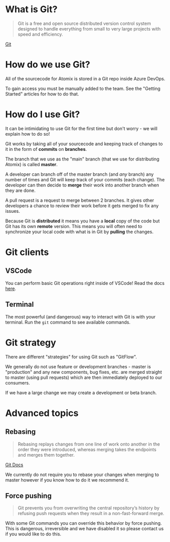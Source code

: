 # What is Git?

> Git is a free and open source distributed version control system designed to handle everything from small to very large projects with speed and efficiency.

[Git](https://git-scm.com/)

# How do we use Git?

All of the sourcecode for Atomix is stored in a Git repo inside Azure DevOps.

To gain access you must be manually added to the team. See the "Getting Started" articles for how to do that.

# How do I use Git?

It can be intimidating to use Git for the first time but don't worry - we will explain how to do so!

Git works by taking all of your sourcecode and keeping track of changes to it in the form of **commits** on **branches**.

The branch that we use as the "main" branch (that we use for distributing Atomix) is called **master**.

A developer can branch off of the master branch (and *any* branch) any number of times and Git will keep track of your commits (each change). The developer can then decide to **merge** their work into another branch when they are done.

A pull request is a request to merge between 2 branches. It gives other developers a chance to review their work before it gets merged to fix any issues.

Because Git is **distributed** it means you have a **local** copy of the code but Git has its own **remote** version. This means you will often need to synchronize your local code with what is in Git by **pulling** the changes.

# Git clients

## VSCode

You can perform basic Git operations right inside of VSCode! Read the docs [here](https://code.visualstudio.com/docs/editor/versioncontrol).

## Terminal

The most powerful (and dangerous) way to interact with Git is with your terminal. Run the `git` command to see available commands.

# Git strategy

There are different "strategies" for using Git such as "GitFlow".

We generally do not use feature or development branches - master is "production" and any new components, bug fixes, etc. are merged straight to master (using pull requests) which are then immediately deployed to our consumers.

If we have a large change we may create a development or beta branch.

# Advanced topics

## Rebasing

> Rebasing replays changes from one line of work onto another in the order they were introduced, whereas merging takes the endpoints and merges them together.

[Git Docs](https://git-scm.com/book/en/v2/Git-Branching-Rebasing)

We currently do not require you to rebase your changes when merging to master however if you know how to do it we recommend it.

## Force pushing

> Git prevents you from overwriting the central repository’s history by refusing push requests when they result in a non-fast-forward merge.

With some Git commands you can override this behavior by force pushing. This is dangerous, irreversible and we have disabled it so please contact us if you would like to do this.
